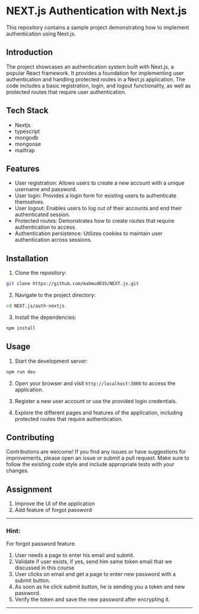 # NEXT.js Authentication with Next.js

This repository contains a sample project demonstrating how to implement authentication using Next.js.

## Introduction

The project showcases an authentication system built with Next.js, a popular React framework. It provides a foundation for implementing user authentication and handling protected routes in a Next.js application. The code includes a basic registration, login, and logout functionality, as well as protected routes that require user authentication.

## Tech Stack

- Nextjs
- typescript
- mongodb
- mongoose
- mailtrap

## Features

- User registration: Allows users to create a new account with a unique username and password.
- User login: Provides a login form for existing users to authenticate themselves.
- User logout: Enables users to log out of their accounts and end their authenticated session.
- Protected routes: Demonstrates how to create routes that require authentication to access.
- Authentication persistence: Utilizes cookies to maintain user authentication across sessions.

## Installation

1. Clone the repository:

```bash
git clone https://github.com/mahmud035/NEXT.js.git
```

2. Navigate to the project directory:

```bash
cd NEXT.js/auth-nextjs
```

3. Install the dependencies:

```bash
npm install
```

## Usage

1. Start the development server:

```bash
npm run dev
```

2. Open your browser and visit `http://localhost:3000` to access the application.

3. Register a new user account or use the provided login credentials.

4. Explore the different pages and features of the application, including protected routes that require authentication.

## Contributing

Contributions are welcome! If you find any issues or have suggestions for improvements, please open an issue or submit a pull request. Make sure to follow the existing code style and include appropriate tests with your changes.

## Assignment

1. Improve the UI of the application
2. Add feature of forgot password

---

### Hint:

For forgot password feature.

1. User needs a page to enter his email and submit.
2. Validate if user exists, if yes, send him same token email that we discussed in this course
3. User clicks on email and get a page to enter new password with a submit button.
4. As soon as he click submit button, he is sending you a token and new password.
5. Verify the token and save the new password after encrypting it.

---

